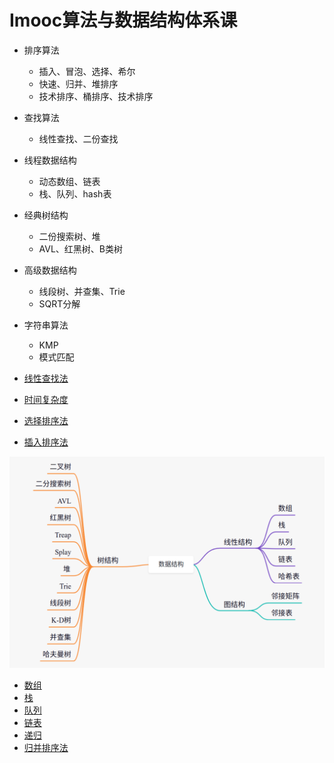# Imooc算法与数据结构体系课


* 排序算法

  * 插入、冒泡、选择、希尔
  * 快速、归并、堆排序
  * 技术排序、桶排序、技术排序

* 查找算法

  * 线性查找、二份查找

* 线程数据结构

  * 动态数组、链表
  * 栈、队列、hash表

* 经典树结构

  * 二份搜索树、堆
  * AVL、红黑树、B类树

* 高级数据结构

  * 线段树、并查集、Trie
  * SQRT分解

* 字符串算法

  * KMP
  * 模式匹配


* [线性查找法](img/image_2022-02-22-17-03-14.png)
* [时间复杂度](时间复杂度.md)
* [选择排序法](img/image_2022-02-23-11-18-53.png)
* [插入排序法](img/image_2022-02-24-10-38-44.png)

![](img/image_2022-02-23-15-04-42.png)


* [数组](img/image_2022-02-24-09-31-55.png)
* [栈](img/image_2022-02-24-14-03-57.png)
* [队列](img/image_2022-02-24-15-41-57.png)
* [链表](链表_2022_02_25.md)
* [递归](递归_2022_02_25.md)
* [归并排序法](归并排序法_2022_02_25.md)





























